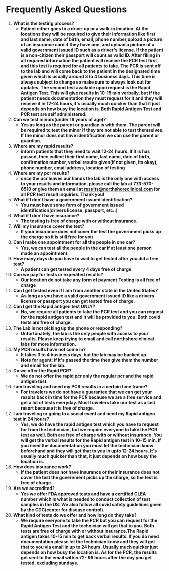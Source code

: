 # **Frequently Asked Questions**
1. **What is the testing process?**
    * **Patient either goes to a drive-up or a walk-in location. At the locations they will be required to give their information like first and last name, date of birth, email, phone number,upload a picture of an insurance card if they have one, and upload a picture of a valid government issued ID such as a driver's license. If the patient is a non-citizen their passport will count as valid ID. After filling in all required information the patient will receive the PCR test first and this test is required for all patients to take. The PCR is sent off to the lab and will come back to the patient in the designated time given which is usually around 3 to 4 business days. This time is always subject to change so make sure to always look out for updates. The second test available upon request is the Rapid Antigen Test. This will give results in 10-15 min verbally, but if the patient needs documentation they must request for it and they will receive it in 12-24 hours,it's usually much quicker than that it just depends on how busy the location is. Both Rapid Antigen Test and PCR test are self administered.**
2. **Can we test minors(under 18 years of age)?**
    * **Yes as long as the parent or guardian is with them. The parent will be required to test the minor if they are not able to test themselves. If the minor does not have identification we can use the parent or guardian.**
3. **Where are my rapid results?**
    * **inform patients that they need to wait 12-24 hours. If it is has passed, then collect their first name, last name, date of birth, confirmation number, verbal results given(if not given, its okay), phone number, email address, location of testing**
4. **Where are my pcr results?**
    * **once the pcr leaves our hands the lab is the only one with access to your results and information. please call the lab at 773-570-6510 or give them an email at results@northshoreclinical.com for all PCR test result inquiries. Thank you!**
5. **What if I don't have a government issued identification?**
    * **You must have some form of government issued identification(drivers license, passport, etc..)**
6. **What if I don’t have insurance?**
    * **The testing is free of charge with or without insurance.**
6. **Will my insurance cover the test?**
    * **If your insurance does not cover the test the government picks up the charge so it is still free for you**
7. **Can I make one appointment for all the people in one car?**
    * **Yes, we can test all the people in the car if at least one person made an appointment.**
8. **How many days do you have to wait to get tested after you did a free test?**
    * **A patient can get tested every 4 days free of charge**
9. **Can we pay for tests or expedited results?**
    * **Our location do not take any form of payment.Testing is all free of charge**
10. **Can I get tested even if I am from another state in the United States?**
    * **As long as you have a valid government issued ID like a drivers license or passport you can get tested free of charge.**
11. **Can I get the Rapid antigen test ONLY?**
    * **No, we require all patients to take the PCR test and you can request for the rapid antigen test and it will be provided to you. Both covid tests are free of charge.**
12. **The Lab is not picking up the phone or responding?**
    * **Unfortunately, the lab is the only people with access to your results. Please keep trying to email and call northshore clinical labs for more information.**
13. **My PCR results have not come in?**
    * **It takes 3 to 4 business days, but the lab may be backed up.** 
    * **Note for agent: if it's passed the time then give them the number and email for the lab.**
14. **Do we offer the Rapid PCR?**
    * **We do not offer the rapid pcr only the regular pcr and the rapid antigen test.**
15. **I am traveling and need my PCR results in a certain time frame?**
    * **For travelers we do not have a guarantee that we can get your results back in time for the PCR because we are a free service and get a lot of tests everyday. Most travelers take our test as a last resort because it is free of charge.**
16. **I am traveling or going to a social event and need my Rapid antigen test in 24 hours?**
    * **Yes, we do have the rapid antigen test which you have to request for from the technician, but we require everyone to take the PCR test as well. Both are free of charge with or without insurance. You will get the verbal results for the Rapid antigen test in 10-15 min. If you need the documentation you must let the technician know beforehand and they will get that to you in upto 12-24 hours. It's usually much quicker than that, it just depends on how busy the location is.**
17. **How does insurance work?**
    * **If the patient does not have insurance or their insurance does not cover the test the government picks up the charge, so the test is free of charge.**
18. **Are we accredited?**
    * **Yes we offer FDA approved tests and have a certified CLEA number which is what is needed to conduct collection of test samples in the US. We also follow all covid safety guidelines given by the CDC(center for disease control).**
19. **What kind of tests do we offer and how long do they take?**
    * **We require everyone to take the PCR but you can request for the Rapid Antigen Test and the technician will get that to you. Both tests are free of charge with or without insurance.The Rapid antigen takes 10-15 min to get back verbal results. If you do need documentation please let the technician know and they will get that to you via email in up to 24 hours. Usually much quicker just depends on how busy the location is. As for the PCR, the results get sent to the email within 72- 96 hours after the day you get tested, excluding sundays.**







